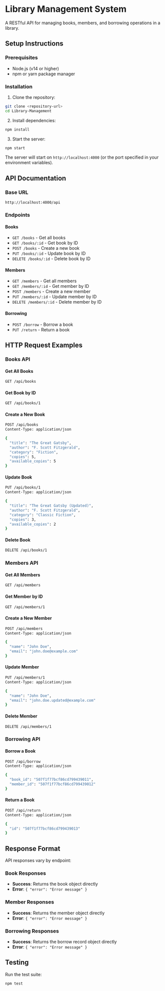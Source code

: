 # Library Management System

A RESTful API for managing books, members, and borrowing operations in a library.

## Setup Instructions

### Prerequisites
- Node.js (v14 or higher)
- npm or yarn package manager

### Installation
1. Clone the repository:
```bash
git clone <repository-url>
cd Library-Management
```

2. Install dependencies:
```bash
npm install
```

3. Start the server:
```bash
npm start
```

The server will start on `http://localhost:4000` (or the port specified in your environment variables).

## API Documentation

### Base URL
```
http://localhost:4000/api
```

### Endpoints

#### Books
- `GET /books` - Get all books
- `GET /books/:id` - Get book by ID
- `POST /books` - Create a new book
- `PUT /books/:id` - Update book by ID
- `DELETE /books/:id` - Delete book by ID

#### Members
- `GET /members` - Get all members
- `GET /members/:id` - Get member by ID
- `POST /members` - Create a new member
- `PUT /members/:id` - Update member by ID
- `DELETE /members/:id` - Delete member by ID

#### Borrowing
- `POST /borrow` - Borrow a book
- `PUT /return` - Return a book

## HTTP Request Examples

### Books API

#### Get All Books
```bash
GET /api/books
```

#### Get Book by ID
```bash
GET /api/books/1
```

#### Create a New Book
```bash
POST /api/books
Content-Type: application/json

{
  "title": "The Great Gatsby",
  "author": "F. Scott Fitzgerald",
  "category": "Fiction",
  "copies": 5,
  "available_copies": 5
}
```

#### Update Book
```bash
PUT /api/books/1
Content-Type: application/json

{
  "title": "The Great Gatsby (Updated)",
  "author": "F. Scott Fitzgerald",
  "category": "Classic Fiction",
  "copies": 3,
  "available_copies": 2
}
```

#### Delete Book
```bash
DELETE /api/books/1
```

### Members API

#### Get All Members
```bash
GET /api/members
```

#### Get Member by ID
```bash
GET /api/members/1
```

#### Create a New Member
```bash
POST /api/members
Content-Type: application/json

{
  "name": "John Doe",
  "email": "john.doe@example.com"
}
```

#### Update Member
```bash
PUT /api/members/1
Content-Type: application/json

{
  "name": "John Doe",
  "email": "john.doe.updated@example.com"
}
```

#### Delete Member
```bash
DELETE /api/members/1
```

### Borrowing API

#### Borrow a Book
```bash
POST /api/borrow
Content-Type: application/json

{
  "book_id": "507f1f77bcf86cd799439011",
  "member_id": "507f1f77bcf86cd799439012"
}
```

#### Return a Book
```bash
POST /api/return
Content-Type: application/json

{
  "id": "507f1f77bcf86cd799439013"
}
```

## Response Format

API responses vary by endpoint:

### Book Responses
- **Success**: Returns the book object directly
- **Error**: `{ "error": "Error message" }`

### Member Responses  
- **Success**: Returns the member object directly
- **Error**: `{ "error": "Error message" }`

### Borrowing Responses
- **Success**: Returns the borrow record object directly
- **Error**: `{ "error": "Error message" }`

## Testing

Run the test suite:
```bash
npm test
```